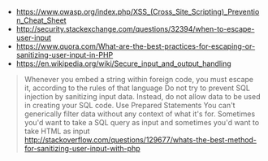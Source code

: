- https://www.owasp.org/index.php/XSS_(Cross_Site_Scripting)_Prevention_Cheat_Sheet
- http://security.stackexchange.com/questions/32394/when-to-escape-user-input
- https://www.quora.com/What-are-the-best-practices-for-escaping-or-sanitizing-user-input-in-PHP
- https://en.wikipedia.org/wiki/Secure_input_and_output_handling

> Whenever you embed a string within foreign code, you must escape it, according to the rules of that language
> Do not try to prevent SQL injection by sanitizing input data.
> Instead, do not allow data to be used in creating your SQL code. Use Prepared Statements
> You can't generically filter data without any context of what it's for. Sometimes you'd want to take a SQL query as input and sometimes you'd want to take HTML as input
> http://stackoverflow.com/questions/129677/whats-the-best-method-for-sanitizing-user-input-with-php
